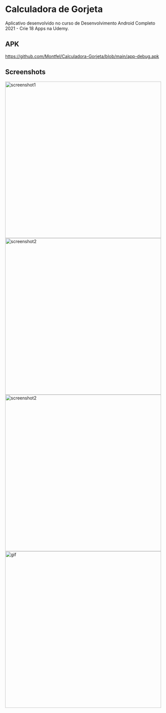 # Calculadora de Gorjeta

Aplicativo desenvolvido no curso de Desenvolvimento Android Completo 2021 - Crie 18 Apps na Udemy.

## APK

  https://github.com/Montfel/Calculadora-Gorjeta/blob/main/app-debug.apk

## Screenshots

<img src="https://github.com/Montfel/Calculadora-Gorjeta/blob/main/images/Screenshot1.png" alt="screenshot1" width="500"/>
<img src="https://github.com/Montfel/Calculadora-Gorjeta/blob/main/images/Screenshot2.png" alt="screenshot2" width="500"/>
<img src="https://github.com/Montfel/Calculadora-Gorjeta/blob/main/images/Screenshot3.png" alt="screenshot2" width="500"/>
<img src="https://github.com/Montfel/Calculadora-Gorjeta/blob/main/images/Gif.gif" alt="gif" width="500"/>
